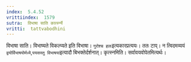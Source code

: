 ```yaml
---
index:  5.4.52
vrittiindex:  1579
sutra:  विभाषा साति कार्त्स्न्ये
vritti:  tattvabodhini 
---
```


विभाषा साति। विभाष्यते विकल्प्यते इति विभाषा। `गुरोश्च हलः`इत्यकारप्रत्ययः। ततः टाप्। न त्विदमव्ययं `द्वयोर्विभाषयोर्मध्ये`,`पयसस्तु विभाषया`इत्यादौ बिभक्तेर्दर्शनात्। कृत्स्नमिति। सर्वावयवोपेतमित्यर्थः।

